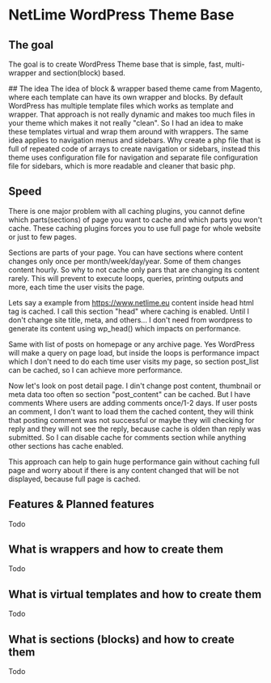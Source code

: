 # NetLime WordPress Theme Base

## The goal
The goal is to create WordPress Theme base that is simple, fast, multi-wrapper and section(block) based.

## The idea
The idea of block & wrapper based theme came from Magento, where each template can have its own
wrapper and blocks. By default WordPress has multiple template files which works as template and wrapper.
That approach is not really dynamic and makes too much files in your theme which makes it not really "clean". 
So I had an idea to make these templates virtual and wrap them around with wrappers.
The same idea applies to navigation menus and sidebars. Why create a php file that is full of repeated
code of arrays to create navigation or sidebars, instead this theme uses configuration file for navigation and
separate file configuration file for sidebars, which is more readable and cleaner that basic php.

## Speed
There is one major problem with all caching plugins, you cannot define which parts(sections) of page
you want to cache and which parts you won't cache. These caching plugins forces you to use full page for whole website
or just to few pages.
    
Sections are parts of your page. You can have sections where content changes only once per month/week/day/year. 
Some of them changes content hourly. So why to not cache only pars that are changing its content rarely.
This will prevent to execute loops, queries, printing outputs and more, each time the user visits the page.

Lets say a example from https://www.netlime.eu content inside head html tag is cached. I call this section
"head" where caching is enabled. Until I don't change site title, meta, and others... I don't need from wordpress
to generate its content using wp_head() which impacts on performance.

Same with list of posts on homepage or any archive page. Yes WordPress will make a query on page load, but inside the loops is performance impact
which I don't need to do each time user visits my page, so section post_list can be cached, so I can achieve more performance.

Now let's look on post detail page. I din't change post content, thumbnail or meta data too often so section "post_content" can be cached. But I have comments
Where users are adding comments once/1-2 days. If user posts an comment, I don't want to load them the 
cached content, they will think that posting comment was not successful or maybe they will checking for reply and they will not
see the reply, because cache is olden than reply was submitted. So I can disable cache for comments section while anything other 
sections has cache enabled.

This approach can help to gain huge performance gain without caching full page and worry about if there is any content changed that 
will be not displayed, because full page is cached.

## Features & Planned features
Todo

## What is wrappers and how to create them
Todo

## What is virtual templates and how to create them
Todo

## What is sections (blocks) and how to create them
Todo
